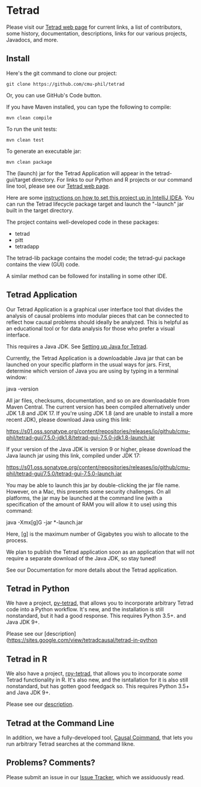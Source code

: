 # Tetrad

Please visit our [Tetrad web page](https://sites.google.com/view/tetradcausal) for current links, a list of contributors, some history, documentation, descriptions, links for our various projects, Javadocs, and more.

## Install

Here's the git command to clone our project:

```
git clone https://github.com/cmu-phil/tetrad
```

Or, you can use GitHub's Code button.

If you have Maven installed, you can type the following to compile:

```
mvn clean compile
```

To run the unit tests:

```
mvn clean test
```

To generate an executable jar:

```
mvn clean package
```

The (launch) jar for the Tetrad Application will appear in the tetrad-gui/target directory. For links to our Python and R projects or our command line tool, please see our [Tetrad web page](https://sites.google.com/view/tetradcausal).

Here are some [instructions on how to set this project up in IntelliJ IDEA](https://github.com/cmu-phil/tetrad/wiki/Setting-up-Tetrad-in-IntelliJ-IDEA). You can run the Tetrad lifecycle package target and launch the "-launch" jar built in the target directory.

The project contains well-developed code in these packages:

* tetrad
* pitt
* tetradapp

The tetrad-lib package contains the model code; the tetrad-gui package contains the view (GUI) code.

A similar method can be followed for installing in some other IDE.

## Tetrad Application

Our Tetrad Application is a graphical user interface tool that divides the analysis of causal problems into modular pieces that can be connected to reflect how causal problems should ideally be analyzed. This is helpful as an educational tool or for data analysis for those who prefer a visual interface. 

This requires a Java JDK. See [Setting up Java for Tetrad](https://github.com/cmu-phil/tetrad/wiki/Setting-up-Java-for-Tetrad). 

Currently, the Tetrad Application is a downloadable Java jar that can be launched on your specific platform in the usual ways for jars. First, determine which version of Java you are using by typing in a terminal window: 

java -version

All jar files, checksums, documentation, and so on are downloadable from Maven Central. The current version has been compiled alternatively under JDK 1.8 and JDK 17. If you're using JDK 1.8 (and are unable to install a more recent JDK), please download Java using this link:

https://s01.oss.sonatype.org/content/repositories/releases/io/github/cmu-phil/tetrad-gui/7.5.0-jdk1.8/tetrad-gui-7.5.0-jdk1.8-launch.jar

If your version of the Java JDK is version 9 or higher, please download the Java launch jar using this link, compiled under JDK 17:

https://s01.oss.sonatype.org/content/repositories/releases/io/github/cmu-phil/tetrad-gui/7.5.0/tetrad-gui-7.5.0-launch.jar

You may be able to launch this jar by double-clicking the jar file name. However, on a Mac, this presents some security challenges. On all platforms, the jar may be launched at the command line (with a specification of the amount of RAM you will allow it to use) using this command: 

java -Xmx[g]G -jar *-launch.jar

Here, [g] is the maximum number of Gigabytes you wish to allocate to the process. 

We plan to publish the Tetrad application soon as an application that will not require a separate download of the Java JDK, so stay tuned! 

See our Documentation for more details about the Tetrad application.

## Tetrad in Python

We have a project, [py-tetrad](https://github.com/cmu-phil/py-tetrad), that allows you to incorporate arbitrary Tetrad code into a Python workflow. It's new, and the installation is still nonstandard, but it had a good response. This requires Python 3.5+. and Java JDK 9+.

Please see our [description](https://sites.google.com/view/tetradcausal/tetrad-in-python

## Tetrad in R

We also have a project, [rpy-tetrad](https://github.com/cmu-phil/py-tetrad/tree/main/pytetrad/R), that allows you to incorporate _some_ Tetrad functionality in R. It's also new, and the isntallation for it is also still nonstandard, but has gotten good feedgack so. This requires Python 3.5+ and Java JDK 9+.

Please see our [description](https://sites.google.com/view/tetradcausal/tetrad-in-r?authuser=0).

## Tetrad at the Command Line

In addition, we have a fully-developed tool, [Causal Coimmand](https://github.com/bd2kccd/causal-cmd), that lets you run arbitrary Tetrad searches at the command likne.

## Problems? Comments?

Please submit an issue in our [Issue Tracker](https://github.com/cmu-phil/tetrad/issues), which we assiduously read.
